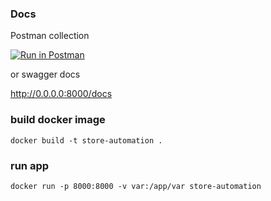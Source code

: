 ### Docs

Postman collection

[![Run in Postman](https://run.pstmn.io/button.svg)](https://app.getpostman.com/run-collection/3dc235690e494fa57cc7)

or swagger docs

http://0.0.0.0:8000/docs

### build docker image

```docker build -t store-automation .```

### run app

```docker run -p 8000:8000 -v var:/app/var store-automation```
